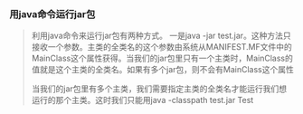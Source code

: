 ### 用java命令运行jar包

> 利用java命令来运行jar包有两种方式。
> 一是java -jar test.jar。这种方法只接收一个参数。主类的全类名的这个参数由系统从MANIFEST.MF文件中的MainClass这个属性获得。当我们的jar包里只有一个主类时，MainClass的值就是这个主类的全类名。如果有多个jar包，则不会有MainClass这个属性
>
> 当我们的jar包里有多个主类，我们需要指定主类的全类名才能运行我们想运行的那个主类。这时我们只能用java -classpath test.jar Test
